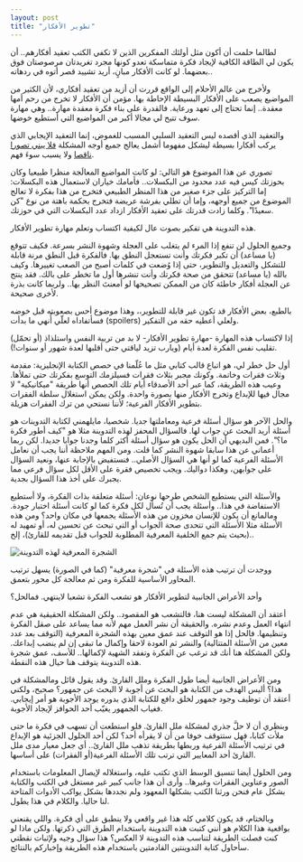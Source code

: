 ```yaml
---
layout: post
title: "تطوير الأفكار"
---
```


لطالما حلمت أن أكون مثل أولئك المفكرين الذين لا تكفي الكتب تعقيد أفكارهم.. أن يكون لي الطاقة الكافية لإيجاد فكرة متماسكة تعدو كونها مجرد تغريدتان مرصوصتان فوق بعضهما. لو كانت الأفكار مبانٍ، أريد تشييد قصر أتوه في ردهاته..

ولأخرج من عالم الأحلام إلى الواقع قررت أن أزيد من تعقيد أفكاري، لأن الكثير من المواضيع يصعب على الأفكار البسيطة الإحاطة بها. مؤمن أن الأفكار لا تخرج من رحم أمها معقدة.. إنما تحتاج إلى تعهد ورعاية. فالقدرة على بناء فكرة معقدة مهارة.. وهي مهارة سوف تتيح لي مجالا أكبر من المواضيع التي أستطيع خوضها.

والتعقيد الذي أقصده ليس التعقيد السلبي المسبب للغموض، إنما التعقيد الإيجابي الذي يركب أفكارا بسيطة ليشكل مفهوما أشمل يعالج جميع أوجه المشكلة [فلا يبني تصورا ناقصا](https://althukairm.github.io/2019/12/08/claritycriterion.html) ولا يسبب سوءَ فهم.

تصوري عن هذا الموضوع هو التالي: لو كانت المواضيع المعالَجة منظرا طبيعيا وكان بحوزتك كيس فيه عدد محدود من البكسلات.. فأمامك خياران لاستعمال هذه البكسلات: إما التركيز على جزء صغير من هذا المنظر الطبيعي فتخرج من هذا بفكرة لا تعالج الموضوع من جميع أوجهه، وإما أن تطلي بفرشة عريضة فتخرج بحكمة باهتة من نوع "كن سعيدًا". وكلما زادت قدرتك على تعقيد الأفكار ازداد عدد البكسلات التي في حوزتك.

هذه التدوينة هي تفكير بصوت عال لكيفية اكتساب وتعلم مهارة تطوير الأفكار.

وجميع الحلول لن تنفع إذا المرء لم يتغلب على العجلة وشهوة النشر بسرعة. فكيف تتوقع (يا مساعد) أن تكبر فكرتك وأنت تستعجل النطق بها. فالفكرة قبل النطق مرنة قابلة للتشكل والتعديل والتطوير، حتى إذا وُضعت في كلمات أصبح من الصعب تغييرها. وكيف بالله (يا مساعد) تتحقق من صحة فكرتك وأنت تنشرها أول ما تخطر على بالك. فقد ينتج عن العجلة أفكار خاطئة كان من الممكن تصحيحها لو أمعنتَ النظر بها.. ولربما كانت بذرة لأخرى صحيحة.

بالطبع، بعض الأفكار قد تكون غير قابلة للتطوير،، وهذا موضوع أحس بصعوبته قبل خوضه فسأتفاداه لعلّي أُنهي ما بدأت (spoilers) ولعلي أعطيه حقه من التفكير.

إذا لاكتساب هذه المهارة -مهارة تطوير الأفكار- لا بد من تربية النفس واستلذاذ (أو تحمّل) تقليب نفس الفكرة لعدة أيام (ويارب تزيد لياقتي حتى أقلبها لعدة شهور أو سنوات!).

أول حل خطر لي، هو اتباع قالب كتابي مثل ما عُلّمنا في حصص الكتابة الإنجليزية: مقدمة وثلاث فقرات وخاتمة. وكونك مجبر بثلاث فقرات فسيلزمك التوسع بفكرتك حتى تملأها. وعيب هذه الطريقة، كما عبر أحد الأصدقاء أيام تلك الحصص أنها طريقة "ميكانيكية" لا مجال فيها للإبداع وتخرج الأفكار منها بصورة واحدة. ولكن يمكن استغلال سلطة الفقرات بتطوير الأفكار الفرعية؛ لأننا نستحي من ترك الفقرات هزيلة.

والحل الآخر هو سؤال أسئلة فرعية ومعاملتها جديا. شخصيا، مايلهمني لكتابة التدوينات هو أسئلة أريد البحث عن جواب لها. فالسؤال المحفز لهذه التدوينة مثلا هو "كيف أطور فكرة ما؟". فمن البديهي أن الحل يكون هو سؤال أسئلة أكثر كلما وجدنا جوابا جديدا. لكن ربما أعماني عن هذا سابقا شهوة النشر كما قلت. ومن المهم ملاحظة أننا يجب أن نعامل الأسئلة الفرعية كما لو أنها هي السؤال الأصلي.. فنستفيض بالإجابة عنها، ونعيد السؤال على جوابهن، وهكذا دواليك. ويجب تخصيص فقرة على الأقل لكل سؤال فرعي مما يجبرك على أخذ هذا السؤال بجدية. 

والأسئلة التي يستطيع الشخص طرحها نوعان: أسئلة متعلقة بذات الفكرة، ولا أستطيع الاستفاضة في هذا.. وأسئلة يجب أن تُسأل لكل فكرة كما لو كانت أسئلة اختبار جودة. ومالمانع أن يكون للإنسان مخزون من هذه الأسئلة يجمعها في مكان واحد؟ ومن هذه الأسئلة مثلا الأسئلة التي تتحدى صحة الجواب أو التي تبحث عن تحسين له، أو تمهيد له (بحيث يتم جمع الخلفية المعرفية المطلوبة للجواب قبل تقديمه للقارئ)، إلخ.. 

![الشجرة المعرفية لهذه التدوينة](/assets/images/nurturingideas/knowledge_tree.png)

ووجدت أن ترتيب هذه الأسئلة في "شجرة معرفية" (كما في الصورة) يسهل ترتيب المحاور الأساسية للفكرة ومن ثم معالجة كل محور بتعمق.

وأحد الأعراض الجانبية لتطوير الأفكار هو تشعب الفكرة تشعبا لاينتهي. فمالحل؟

أعتقد أن المشكلة ليست هنا، فالتشعب هو المقصود.. ولكن المشكلة الحقيقية هي عدم انتهاء العمل وعدم نشره. والحقيقة أن نشر العمل مهم لأنه مما يساعد على صقل الفكرة وتنظيمها. فالحل إذا هو التوقف عند عمق معين بهذه الشجرة المعرفية (التوقف بعد عدد معين من الأسئلة المتتالية) والنشر ثم العودة لاحقا وإكمال ما تبقى إن لم ينضب إبداعك. ولكن المشكلة هنا أنك قد ترغب عن الفكرة وتفقد الشهية لإكمالها.. للأسف، عمق شجرة هذه التدوينة يتوقف هنا حيال هذه النقطة.

ومن الأعراض الجانبية أيضا طول الفكرة وملل القارئ. وقد يقول قائل ومالمشكلة في هذا؟ أليس الهدف من الكتابة هو البحث عن أجوبة لا البحث عن جمهور؟ صحيح، ولكني أعتقد أن توظيف وجود جمهور لخلق دافع للكتابة الذي بدوره يوجد الأجوبة هو أمر إيجابي. فغياب الجمهور يغيّب أحد الحوافز لإيجاد الأجوبة.

 وبنظري أن لا حلَّ جذري لمشكلة ملل القارئ. فلو استطعت أن تسهب في فكرة ما حتى ملأت كتابا، فهل ستتوقف خوفا من أن لا يقرأه أحد؟ لكن أحد الحلول الجزئية هو الإبداع في ترتيب الأسئلة الفرعية وربطها بطريقة تذهب ملل القارئ.. أي جعل معيار مدى ملل القارئ أحد المعايير التي ترتب تلك الأسئلة الفرعية(أو الفقرات) على أساسها.

ومن الحلول أيضا تنسيق الوسط الذي تكتب عليه، واستغلاله لإيصال المعلومات باستخدام الصور وعناوين الفقرات وغيرها.. وأرى أن هذا جانب كبير غير مستغل في الكتب والكتابة بشكل عام فنحن ورثنا الكتب بشكلها المعهود ولم نجددها بشكل يواكب الأدوات المتاحة لنا حاليا. والكلام في هذا يطول.

وبالختام، قد يكون كلامي كله هذا غير واقعي ولا ينطبق على أي فكرة. واللي يقنعني بواقعية هذا الكلام هو أنني كتبت هذه التدوينة باستخدام الطرق التي ذكرتها. ولكن ماذا لو كنت فصلت الطريقة لتناسب هذه التدوينة لا العكس؟ هذا سؤال وجيه ولإثبات نقطتي سأحاول كتابة التدوينتين القادمتين باستخدام هذه الطريقة وإخباركم بالنتائج.